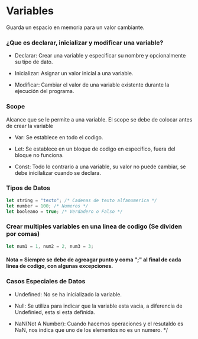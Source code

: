 # Variables
Guarda un espacio en memoria para un valor cambiante.

### ¿Que es declarar, inicializar y modificar una variable?

* Declarar: Crear una variable y especificar su nombre y opcionalmente su tipo de dato.

* Inicializar: Asignar un valor inicial a una variable.

* Modificar: Cambiar el valor de una variable existente durante la ejecución del programa.

### Scope
Alcance que se le permite a una variable. El scope se debe de colocar antes de crear la variable

* Var: Se establece en todo el codigo.

* Let: Se establece en un bloque de codigo en especifico, fuera del bloque no funciona.

* Const: Todo lo contrario a una variable, su valor no puede cambiar, se debe inicilalizar cuando se declara.

### Tipos de Datos
```js
let string = "texto"; /* Cadenas de texto alfanumerica */
let number = 100; /* Numeros */
let booleano = true; /* Verdadero o Falso */
```

### Crear multiples variables en una linea de codigo (Se dividen por comas)
```js
let num1 = 1, num2 = 2, num3 = 3;
```

#### Nota = Siempre se debe de agreagar punto y coma ";" al final de cada linea de codigo, con algunas excepciones.

### Casos Especiales de Datos

* Undefined: No se ha inicializado la variable.

* Null: Se utiliza para indicar que la variable esta vacia, a diferencia de Undefinied, esta si esta definida.

* NaN(Not A Number): Cuando hacemos operaciones y el resutaldo es NaN, nos indica que uno de los elementos no es un numero. */